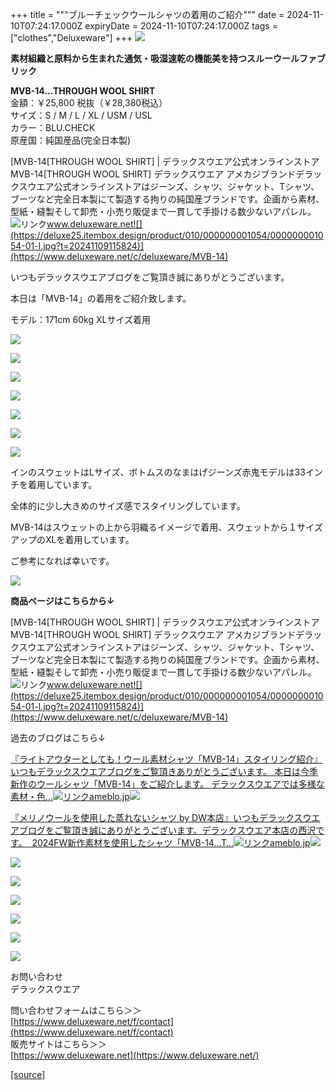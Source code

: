 +++
title = """ブルーチェックウールシャツの着用のご紹介"""
date = 2024-11-10T07:24:17.000Z
expiryDate = 2024-11-10T07:24:17.000Z
tags = ["clothes","Deluxeware"]
+++
[![](https://stat.ameba.jp/user_images/20241109/16/deluxeware/f2/2f/j/o0800120015507958425.jpg)](https://stat.ameba.jp/user_images/20241109/16/deluxeware/f2/2f/j/o0800120015507958425.jpg)

**素材組織と原料から生まれた通気・吸湿速乾の機能美を持つスルーウールファブリック**

**MVB-14...THROUGH WOOL SHIRT**  
金額：￥25,800 税抜（￥28,380税込）  
サイズ：S / M / L / XL / USM / USL  
カラー：BLU.CHECK  
原産国：純国産品(完全日本製)

[MVB-14\[THROUGH WOOL SHIRT\] | デラックスウエア公式オンラインストアMVB-14\[THROUGH WOOL SHIRT\] デラックスウエア アメカジブランドデラックスウエア公式オンラインストアはジーンズ、シャツ、ジャケット、Tシャツ、ブーツなど完全日本製にて製造する拘りの純国産ブランドです。企画から素材、型紙・縫製そして卸売・小売り販促まで一貫して手掛ける数少ないアパレル。![リンク](https://c.stat100.ameba.jp/ameblo/symbols/v3.20.0/svg/gray/editor_link.svg)www.deluxeware.net![](https://deluxe25.itembox.design/product/010/000000001054/000000001054-01-l.jpg?t=20241109115824)](https://www.deluxeware.net/c/deluxeware/MVB-14)

いつもデラックスウエアブログをご覧頂き誠にありがとうございます。

本日は「MVB-14」の着用をご紹介致します。

モデル：171cm 60kg XLサイズ着用

[![](https://stat.ameba.jp/user_images/20241109/16/deluxeware/ae/a6/j/o0800120015507956717.jpg)](https://stat.ameba.jp/user_images/20241109/16/deluxeware/ae/a6/j/o0800120015507956717.jpg)

[![](https://stat.ameba.jp/user_images/20241109/16/deluxeware/24/52/j/o0800120015507956727.jpg)](https://stat.ameba.jp/user_images/20241109/16/deluxeware/24/52/j/o0800120015507956727.jpg)

[![](https://stat.ameba.jp/user_images/20241109/16/deluxeware/cb/26/j/o0800120015507956722.jpg)](https://stat.ameba.jp/user_images/20241109/16/deluxeware/cb/26/j/o0800120015507956722.jpg)

[![](https://stat.ameba.jp/user_images/20241109/16/deluxeware/49/ea/j/o0800120015507956719.jpg)](https://stat.ameba.jp/user_images/20241109/16/deluxeware/49/ea/j/o0800120015507956719.jpg)

[![](https://stat.ameba.jp/user_images/20241109/16/deluxeware/ae/21/j/o0800120015507956730.jpg)](https://stat.ameba.jp/user_images/20241109/16/deluxeware/ae/21/j/o0800120015507956730.jpg)

[![](https://stat.ameba.jp/user_images/20241109/16/deluxeware/b4/79/j/o0800120015507952698.jpg)](https://stat.ameba.jp/user_images/20241109/16/deluxeware/b4/79/j/o0800120015507952698.jpg)

[![](https://stat.ameba.jp/user_images/20241109/16/deluxeware/30/8c/j/o0800120015507956729.jpg)](https://stat.ameba.jp/user_images/20241109/16/deluxeware/30/8c/j/o0800120015507956729.jpg)

インのスウェットはLサイズ、ボトムスのなまはげジーンズ赤鬼モデルは33インチを着用しています。

全体的に少し大きめのサイズ感でスタイリングしています。

MVB-14はスウェットの上から羽織るイメージで着用、スウェットから１サイズアップのXLを着用しています。

ご参考になれば幸いです。

[![](https://stat.ameba.jp/user_images/20241109/16/deluxeware/02/b4/j/o0800080015507966225.jpg)](https://stat.ameba.jp/user_images/20241109/16/deluxeware/02/b4/j/o0800080015507966225.jpg)

**商品ページはこちらから↓**

[MVB-14\[THROUGH WOOL SHIRT\] | デラックスウエア公式オンラインストアMVB-14\[THROUGH WOOL SHIRT\] デラックスウエア アメカジブランドデラックスウエア公式オンラインストアはジーンズ、シャツ、ジャケット、Tシャツ、ブーツなど完全日本製にて製造する拘りの純国産ブランドです。企画から素材、型紙・縫製そして卸売・小売り販促まで一貫して手掛ける数少ないアパレル。![リンク](https://c.stat100.ameba.jp/ameblo/symbols/v3.20.0/svg/gray/editor_link.svg)www.deluxeware.net![](https://deluxe25.itembox.design/product/010/000000001054/000000001054-01-l.jpg?t=20241109115824)](https://www.deluxeware.net/c/deluxeware/MVB-14)

過去のブログはこちら↓

[『ライトアウターとしても！ウール素材シャツ「MVB-14」スタイリング紹介』いつもデラックスウエアブログをご覧頂きありがとうございます。 本日は今季新作のウールシャツ「MVB-14」をご紹介します。 デラックスウエアでは多様な素材・色…![リンク](https://c.stat100.ameba.jp/ameblo/symbols/v3.20.0/svg/gray/editor_link.svg)ameblo.jp![](https://stat.ameba.jp/user_images/20241107/16/deluxeware/2f/ae/j/o0719090015507232080.jpg)](https://ameblo.jp/deluxeware/entry-12874156110.html)

[『メリノウールを使用した蒸れないシャツ by DW本店』いつもデラックスウエアブログをご覧頂き誠にありがとうございます。デラックスウエア本店の西沢です。  2024FW新作素材を使用したシャツ「MVB-14...T…![リンク](https://c.stat100.ameba.jp/ameblo/symbols/v3.20.0/svg/gray/editor_link.svg)ameblo.jp![](https://stat.ameba.jp/user_images/20241011/19/deluxeware/e5/14/j/o0901120115496637896.jpg)](https://ameblo.jp/deluxeware/entry-12870884922.html)

[![](https://stat.ameba.jp/user_images/20241029/15/deluxeware/ac/ef/j/o1200050015503631118.jpg?caw=800)](https://www.deluxeware.net/f/STACKMAN)

[![](https://stat.ameba.jp/user_images/20241029/15/deluxeware/07/cc/j/o1200050015503632904.jpg?caw=800)](https://www.deluxeware.net/c/akita)

[![](https://stat.ameba.jp/user_images/20240614/12/deluxeware/fb/b4/j/o0800026015451324172.jpg?caw=800)](https://www.deluxeware.net/c/2024FWreserveall)

[![](https://stat.ameba.jp/user_images/20240315/15/deluxeware/04/7f/j/o0800026015413271803.jpg?caw=800)](https://www.instagram.com/deluxeware/?hl=ja)

[![](https://stat.ameba.jp/user_images/20220415/12/deluxeware/3b/ce/j/o0800026015103175481.jpg?caw=800)](https://www.deluxeware.net/f/headstore)

[![](https://stat.ameba.jp/user_images/20220415/12/deluxeware/d7/c6/j/o0800026015103175487.jpg?caw=800)](https://www.deluxeware.net/)

お問い合わせ  
デラックスウエア

問い合わせフォームはこちら＞＞  
[https://www.deluxeware.net/f/contact](https://www.deluxeware.net/f/contact)  
販売サイトはこちら＞＞  
[https://www.deluxeware.net](https://www.deluxeware.net/)

[[source]](https://ameblo.jp/deluxeware/entry-12874391464.html)
